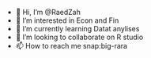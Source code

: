- 👋 Hi, I’m @RaedZah
- 👀 I’m interested in Econ and Fin
- 🌱 I’m currently learning Datat anylises 
- 💞️ I’m looking to collaborate on R studio 
- 📫 How to reach me snap:big-rara

<!---
RaedZah/RaedZah is a ✨ special ✨ repository because its `README.md` (this file) appears on your GitHub profile.
You can click the Preview link to take a look at your changes.
--->
